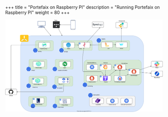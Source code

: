 +++
title = "Portefaix on Raspberry PI"
description = "Running Portefaix on Raspberry PI"
weight = 80
+++

<img src="/docs/images/portefaix-homelab.svg"
 alt="Portefaix components"
 class="mt-3 mb-3 rounded">
